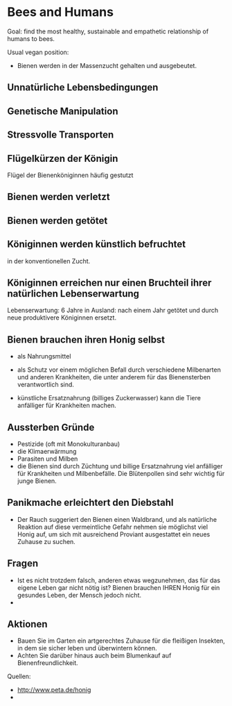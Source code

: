 # Bees and Humans

Goal: find the most healthy, sustainable and empathetic relationship of humans to bees.

Usual vegan position:

* Bienen werden in der Massenzucht gehalten und ausgebeutet.

## Unnatürliche Lebensbedingungen

## Genetische Manipulation

## Stressvolle Transporten

## Flügelkürzen der Königin

Flügel der Bienenköniginnen häufig gestutzt

## Bienen werden verletzt 

## Bienen werden getötet

## Königinnen werden künstlich befruchtet

in der konventionellen Zucht.

## Königinnen erreichen nur einen Bruchteil ihrer natürlichen Lebenserwartung

Lebenserwartung: 6 Jahre
in Ausland: nach einem Jahr getötet und durch neue produktivere Königinnen ersetzt.

## Bienen brauchen ihren Honig selbst

* als Nahrungsmittel
* als Schutz vor einem möglichen Befall durch verschiedene Milbenarten und anderen Krankheiten, die unter anderem für das Bienensterben verantwortlich sind.

* künstliche Ersatznahrung (billiges Zuckerwasser) kann die Tiere anfälliger für Krankheiten machen.


## Aussterben Gründe

* Pestizide (oft mit Monokulturanbau)
* die Klimaerwärmung
* Parasiten und Milben
* die Bienen sind durch Züchtung und billige Ersatznahrung viel anfälliger für Krankheiten und Milbenbefälle. Die Blütenpollen sind sehr wichtig für junge Bienen.

## Panikmache erleichtert den Diebstahl
* Der Rauch suggeriert den Bienen einen Waldbrand, und als natürliche Reaktion auf diese vermeintliche Gefahr nehmen sie möglichst viel Honig auf, um sich mit ausreichend Proviant ausgestattet ein neues Zuhause zu suchen.

## Fragen

* Ist es nicht trotzdem falsch, anderen etwas wegzunehmen, das für das eigene Leben gar nicht nötig ist? Bienen brauchen IHREN Honig für ein gesundes Leben, der Mensch jedoch nicht. 
* 

## Aktionen

* Bauen Sie im Garten ein artgerechtes Zuhause für die fleißigen Insekten, in dem sie sicher leben und überwintern können.
* Achten Sie darüber hinaus auch beim Blumenkauf auf Bienenfreundlichkeit.


Quellen:
* http://www.peta.de/honig
* 
